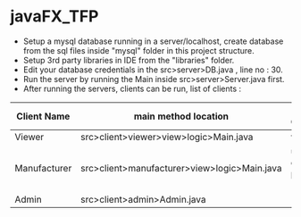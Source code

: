 # javaFX_TFP

- Setup a mysql database running in a server/localhost, create database from the sql files inside "mysql" folder in this project structure.
- Setup 3rd party libraries in IDE from the "libraries" folder.
- Edit your database credentials in the src>server>DB.java , line no : 30.
- Run the server by running the Main inside src>server>Server.java first.
- After running the servers, clients can be run, list of clients : 
 
|Client Name|main method location|Sample Credentials|
|---|---|---|
|Viewer|src>client>viewer>view>logic>Main.java|viewer|
|Manufacturer|src>client>manufacturer>view>logic>Main.java|username : cse and password : 18
|Admin|src>client>admin>Admin.java|-|

  
